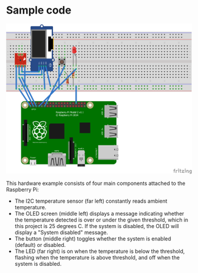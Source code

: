 # Sample code

![Fritzing diagram](fritzing.png)

This hardware example consists of four main components attached to the Raspberry Pi:
  - The I2C temperature sensor (far left) constantly reads ambient temperature.
  - The OLED screen (middle left) displays a message indicating whether the temperature detected is over or under the given threshold, which in this project is 25 degrees C. If the system is disabled, the OLED will display a "System disabled" message.
  - The button (middle right) toggles whether the system is enabled (default) or disabled.
  - The LED (far right) is on when the temperature is below the threshold, flashing when the temperature is above threshold, and off when the system is disabled.